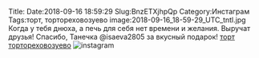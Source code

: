 Title:
Date:2018-09-16 18:59:29
Slug:BnzETXjhpQp
Category:Инстаграм
Tags:торт, тортореховозуево
image:2018-09-16_18-59-29_UTC_tntl.jpg
Когда у тебя днюха, а печь для себя нет  времени и желания. Выручат друзья! Спасибо, Танечка @isaeva2805 за вкусный подарок!  [торт]({tag}торт) [тортореховозуево]({tag}тортореховозуево)
![instagram]({attach}images/2018-09-16_18-59-29_UTC.jpg)
